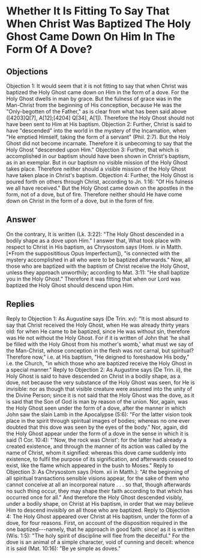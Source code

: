 # Whether It Is Fitting To Say That When Christ Was Baptized The Holy Ghost Came Down On Him In The Form Of A Dove?
## Objections
Objection 1: It would seem that it is not fitting to say that when Christ was baptized the Holy Ghost came down on Him in the form of a dove. For the Holy Ghost dwells in man by grace. But the fulness of grace was in the Man-Christ from the beginning of His conception, because He was the "Only-begotten of the Father," as is clear from what has been said above ([4203]Q[7], A[12];[4204] Q[34], A[1]). Therefore the Holy Ghost should not have been sent to Him at His baptism.
Objection 2: Further, Christ is said to have "descended" into the world in the mystery of the Incarnation, when "He emptied Himself, taking the form of a servant" (Phil. 2:7). But the Holy Ghost did not become incarnate. Therefore it is unbecoming to say that the Holy Ghost "descended upon Him."
Objection 3: Further, that which is accomplished in our baptism should have been shown in Christ's baptism, as in an exemplar. But in our baptism no visible mission of the Holy Ghost takes place. Therefore neither should a visible mission of the Holy Ghost have taken place in Christ's baptism.
Objection 4: Further, the Holy Ghost is poured forth on others through Christ, according to Jn. 1:16: "Of His fulness we all have received." But the Holy Ghost came down on the apostles in the form, not of a dove, but of fire. Therefore neither should He have come down on Christ in the form of a dove, but in the form of fire.
## Answer
On the contrary, It is written (Lk. 3:22): "The Holy Ghost descended in a bodily shape as a dove upon Him."
I answer that, What took place with respect to Christ in His baptism, as Chrysostom says (Hom. iv in Matth. [*From the supposititious Opus Imperfectum]), "is connected with the mystery accomplished in all who were to be baptized afterwards." Now, all those who are baptized with the baptism of Christ receive the Holy Ghost, unless they approach unworthily; according to Mat. 3:11: "He shall baptize you in the Holy Ghost." Therefore it was fitting that when our Lord was baptized the Holy Ghost should descend upon Him.
## Replies
Reply to Objection 1: As Augustine says (De Trin. xv): "It is most absurd to say that Christ received the Holy Ghost, when He was already thirty years old: for when He came to be baptized, since He was without sin, therefore was He not without the Holy Ghost. For if it is written of John that 'he shall be filled with the Holy Ghost from his mother's womb,' what must we say of the Man-Christ, whose conception in the flesh was not carnal, but spiritual? Therefore now," i.e. at His baptism, "He deigned to foreshadow His body," i.e. the Church, "in which those who are baptized receive the Holy Ghost in a special manner."
Reply to Objection 2: As Augustine says (De Trin. ii), the Holy Ghost is said to have descended on Christ in a bodily shape, as a dove, not because the very substance of the Holy Ghost was seen, for He is invisible: nor as though that visible creature were assumed into the unity of the Divine Person; since it is not said that the Holy Ghost was the dove, as it is said that the Son of God is man by reason of the union. Nor, again, was the Holy Ghost seen under the form of a dove, after the manner in which John saw the slain Lamb in the Apocalypse (5:6): "For the latter vision took place in the spirit through spiritual images of bodies; whereas no one ever doubted that this dove was seen by the eyes of the body." Nor, again, did the Holy Ghost appear under the form of a dove in the sense in which it is said (1 Cor. 10:4): "'Now, the rock was Christ': for the latter had already a created existence, and through the manner of its action was called by the name of Christ, whom it signified: whereas this dove came suddenly into existence, to fulfil the purpose of its signification, and afterwards ceased to exist, like the flame which appeared in the bush to Moses."
Reply to Objection 3: As Chrysostom says (Hom. xii in Matth.): "At the beginning of all spiritual transactions sensible visions appear, for the sake of them who cannot conceive at all an incorporeal nature . . . so that, though afterwards no such thing occur, they may shape their faith according to that which has occurred once for all." And therefore the Holy Ghost descended visibly, under a bodily shape, on Christ at His baptism, in order that we may believe Him to descend invisibly on all those who are baptized.
Reply to Objection 4: The Holy Ghost appeared over Christ at His baptism, under the form of a dove, for four reasons. First, on account of the disposition required in the one baptized---namely, that he approach in good faith: since! as it is written (Wis. 1:5): "The holy spirit of discipline will flee from the deceitful." For the dove is an animal of a simple character, void of cunning and deceit: whence it is said (Mat. 10:16): "Be ye simple as doves."